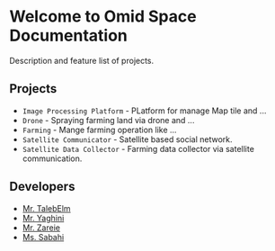 # Welcome to Omid Space Documentation

Description and feature list of projects.

## Projects

* `Image Processing Platform` - PLatform for manage Map tile and ...
* `Drone` - Spraying farming land via drone and ...
* `Farming` - Mange farming operation like ...
* `Satellite Communicator` - Satellite based social network.
* `Satellite Data Collector` - Farming data collector via satellite communication.

## Developers

* [Mr. TalebElm](/Developers/MrTalebElm/)
* [Mr. Yaghini](/Developers/MrYaghini/)
* [Mr. Zareie](/Developers/MrZareie/)
* [Ms. Sabahi](/Developers/MsSabahi/)
